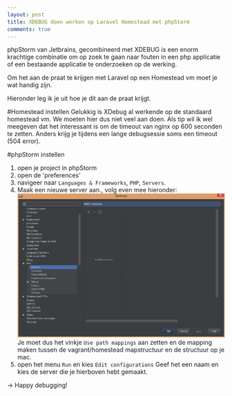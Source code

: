 ```yaml
---
layout: post
title: XDEBUG doen werken op Laravel Homestead met phpStorm
comments: true
---
```


phpStorm van Jetbrains, gecombineerd met XDEBUG is een enorm krachtige combinatie om op zoek te gaan naar fouten in een php applicatie of een bestaande applicatie
 te onderzoeken op de werking.
 
Om het aan de praat te krijgen met Laravel op een Homestead vm moet je wat handig zijn.

Hieronder leg ik je uit hoe je dit aan de praat krijgt.

#Homestead instellen
Gelukkig is XDebug al werkende op de standaard homestead vm. We moeten hier dus niet veel aan doen. Als tip wil ik wel meegeven dat het interessant is
om de timeout van nginx op 600 seconden te zetten. Anders krijg je tijdens een lange debugsessie soms een timeout (504 error).

#phpStorm instellen
1. open je project in phpStorm
2. open de 'preferences'
3. navigeer naar `Languages & Frameworks`, `PHP`, `Servers`.
4. Maak een nieuwe server aan., volg even mee hieronder:
    ![Server aanmaken](/public/phpstormserversinstellen.gif "Server aanmaken")
    Je moet dus het vinkje `Use path mappings` aan zetten en de mapping maken tussen de vagrant/homestead mapstructuur en de structuur op je mac. 
5. open het menu `Run` en kies `Edit configurations`
    Geef het een naam en kies de server die je hierboven hebt gemaakt.
    
-> Happy debugging!    






